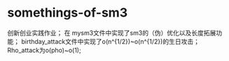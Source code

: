 # somethings-of-sm3
创新创业实践作业；
在 mysm3文件中实现了sm3的（伪）优化以及长度拓展功能；
birthday_attack文件中实现了o(n^{1/2})~o(n^{1/2})的生日攻击；
Rho_attack为o(pho)~o(1);
